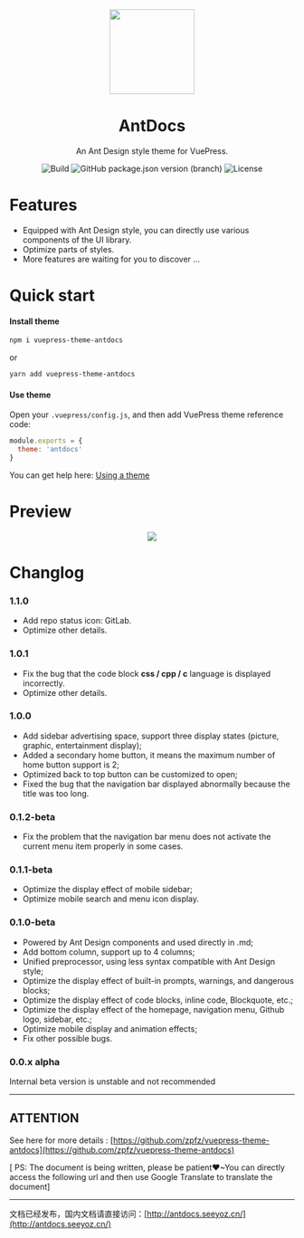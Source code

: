 <div align="center"><img src="https://s2.ax1x.com/2020/02/27/3aIcDK.png" height = "150" /></div>

<h1 align="center">AntDocs</h1>

<div align="center">

An Ant Design style theme for VuePress.

</div>

<div align="center">

![Build](https://img.shields.io/badge/build-passing-brightgreen?style=flat-square) ![GitHub package.json version (branch)](https://img.shields.io/github/package-json/v/zpfz/vuepress-theme-antdocs?style=flat-square) ![License](https://img.shields.io/github/license/zpfz/vuepress-theme-antdocs?style=flat-square)

</div>

# Features
- Equipped with Ant Design style, you can directly use various components of the UI library.
- Optimize parts of styles.
- More features are waiting for you to discover ...

# Quick start

#### Install theme

```sh
npm i vuepress-theme-antdocs
```
or
```sh
yarn add vuepress-theme-antdocs
```

#### Use theme  

Open your `.vuepress/config.js`, and then add VuePress theme reference code:
```js
module.exports = {
  theme: 'antdocs'
}
```
You can get help here: [Using a theme](https://vuepress.vuejs.org/theme/using-a-theme.html#theme-shorthand)

# Preview

<p align="center"><img src="https://s2.ax1x.com/2020/02/28/3B3lOf.png"/></p>

# Changlog

### 1.1.0

- Add repo status icon: GitLab.
- Optimize other details.


### 1.0.1

- Fix the bug that the code block **css / cpp / c** language is displayed incorrectly.
- Optimize other details.

### 1.0.0

- Add sidebar advertising space, support three display states (picture, graphic, entertainment display);
- Added a secondary home button, it means the maximum number of home button support is 2;
- Optimized back to top button can be customized to open;
- Fixed the bug that the navigation bar displayed abnormally because the title was too long.

### 0.1.2-beta

- Fix the problem that the navigation bar menu does not activate the current menu item properly in some cases.

### 0.1.1-beta

- Optimize the display effect of mobile sidebar;
- Optimize mobile search and menu icon display.

### 0.1.0-beta

- Powered by Ant Design components and used directly in .md;
- Add bottom column, support up to 4 columns;
- Unified preprocessor, using less syntax compatible with Ant Design style;
- Optimize the display effect of built-in prompts, warnings, and dangerous blocks;
- Optimize the display effect of code blocks, inline code, Blockquote, etc.;
- Optimize the display effect of the homepage, navigation menu, Github logo, sidebar, etc.;
- Optimize mobile display and animation effects;
- Fix other possible bugs.

### 0.0.x alpha
Internal beta version is unstable and not recommended

---

## ATTENTION

See here for more details : [https://github.com/zpfz/vuepress-theme-antdocs](https://github.com/zpfz/vuepress-theme-antdocs)  

 [ PS: The document is being written, please be patient❤~You can directly access the following url and then use Google Translate to translate the document]

---

文档已经发布，国内文档请直接访问：[http://antdocs.seeyoz.cn/](http://antdocs.seeyoz.cn/)
